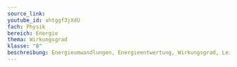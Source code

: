 ```yaml
---
source_link: 
youtube_id: xhtggf3jXdU
fach: Physik
bereich: Energie
thema: Wirkungsgrad
klasse: "8"
beschreibung: Energieumwandlungen, Energieentwertung, Wirkungsgrad, Leistung
---
```

